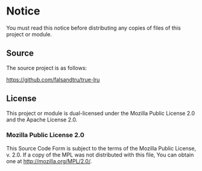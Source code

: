 # Notice

You must read this notice before distributing any copies of files of this project or module.

## Source

The source project is as follows:

https://github.com/falsandtru/true-lru

## License

This project or module is dual-licensed under the Mozilla Public License 2.0 and the Apache License 2.0.

### Mozilla Public License 2.0

This Source Code Form is subject to the terms of the Mozilla Public License, v. 2.0. If a copy of the MPL was not distributed with this file, You can obtain one at http://mozilla.org/MPL/2.0/.
